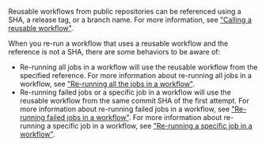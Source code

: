 Reusable workflows from public repositories can be referenced using a SHA, a release tag, or a branch name. For more information, see ["Calling a reusable workflow"](/actions/using-workflows/reusing-workflows#calling-a-reusable-workflow). 

When you re-run a workflow that uses a reusable workflow and the reference is not a SHA, there are some behaviors to be aware of:

* Re-running all jobs in a workflow will use the reusable workflow from the specified reference. For more information about re-running all jobs in a workflow, see ["Re-running all the jobs in a workflow"](/actions/managing-workflow-runs/re-running-workflows-and-jobs#re-running-all-the-jobs-in-a-workflow).
* Re-running failed jobs or a specific job in a workflow will use the reusable workflow from the same commit SHA of the first attempt. For more information about re-running failed jobs in a workflow, see ["Re-running failed jobs in a workflow"](/actions/managing-workflow-runs/re-running-workflows-and-jobs#re-running-failed-jobs-in-a-workflow). For more information about re-running a specific job in a workflow, see ["Re-running a specific job in a workflow"](/actions/managing-workflow-runs/re-running-workflows-and-jobs#re-running-a-specific-job-in-a-workflow).
